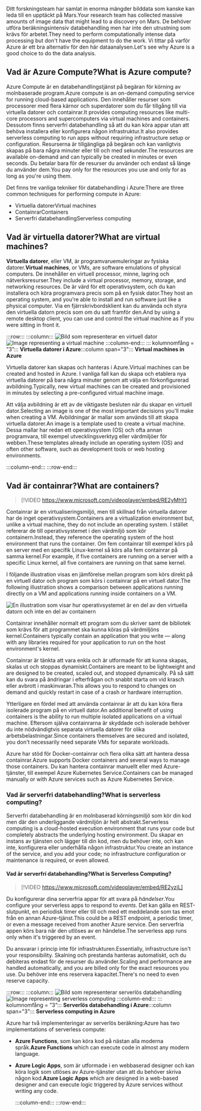 <span data-ttu-id="d966a-101">Ditt forskningsteam har samlat in enorma mängder bilddata som kanske kan leda till en upptäckt på Mars.</span><span class="sxs-lookup"><span data-stu-id="d966a-101">Your research team has collected massive amounts of image data that might lead to a discovery on Mars.</span></span> <span data-ttu-id="d966a-102">De behöver utföra beräkningsintensiv databehandling men har inte den utrustning som krävs för arbetet.</span><span class="sxs-lookup"><span data-stu-id="d966a-102">They need to perform computationally intense data processing but don't have the equipment to do the work.</span></span> <span data-ttu-id="d966a-103">Vi tittar på varför Azure är ett bra alternativ för den här dataanalysen.</span><span class="sxs-lookup"><span data-stu-id="d966a-103">Let's see why Azure is a good choice to do the data analysis.</span></span>

## <a name="what-is-azure-compute"></a><span data-ttu-id="d966a-104">Vad är Azure Compute?</span><span class="sxs-lookup"><span data-stu-id="d966a-104">What is Azure compute?</span></span>
<span data-ttu-id="d966a-105">Azure Compute är en databehandlingstjänst på begäran för körning av molnbaserade program.</span><span class="sxs-lookup"><span data-stu-id="d966a-105">Azure compute is an on-demand computing service for running cloud-based applications.</span></span> <span data-ttu-id="d966a-106">Den innehåller resurser som processorer med flera kärnor och superdatorer som du får tillgång till via virtuella datorer och containrar.</span><span class="sxs-lookup"><span data-stu-id="d966a-106">It provides computing resources like multi-core processors and supercomputers via virtual machines and containers.</span></span> <span data-ttu-id="d966a-107">Dessutom finns serverfri databehandling så att du kan köra appar utan att behöva installera eller konfigurera någon infrastruktur.</span><span class="sxs-lookup"><span data-stu-id="d966a-107">It also provides serverless computing to run apps without requiring infrastructure setup or configuration.</span></span> <span data-ttu-id="d966a-108">Resurserna är tillgängliga på begäran och kan vanligtvis skapas på bara några minuter eller till och med sekunder.</span><span class="sxs-lookup"><span data-stu-id="d966a-108">The resources are available on-demand and can typically be created in minutes or even seconds.</span></span> <span data-ttu-id="d966a-109">Du betalar bara för de resurser du använder och endast så länge du använder dem.</span><span class="sxs-lookup"><span data-stu-id="d966a-109">You pay only for the resources you use and only for as long as you're using them.</span></span>

<span data-ttu-id="d966a-110">Det finns tre vanliga tekniker för databehandling i Azure:</span><span class="sxs-lookup"><span data-stu-id="d966a-110">There are three common techniques for performing compute in Azure:</span></span>

- <span data-ttu-id="d966a-111">Virtuella datorer</span><span class="sxs-lookup"><span data-stu-id="d966a-111">Virtual machines</span></span>
- <span data-ttu-id="d966a-112">Containrar</span><span class="sxs-lookup"><span data-stu-id="d966a-112">Containers</span></span>
- <span data-ttu-id="d966a-113">Serverfri databehandling</span><span class="sxs-lookup"><span data-stu-id="d966a-113">Serverless computing</span></span>

## <a name="what-are-virtual-machines"></a><span data-ttu-id="d966a-114">Vad är virtuella datorer?</span><span class="sxs-lookup"><span data-stu-id="d966a-114">What are virtual machines?</span></span>

<span data-ttu-id="d966a-115">**Virtuella datorer**, eller VM, är programvaruemuleringar av fysiska datorer.</span><span class="sxs-lookup"><span data-stu-id="d966a-115">**Virtual machines**, or VMs, are software emulations of physical computers.</span></span> <span data-ttu-id="d966a-116">De innehåller en virtuell processor, minne, lagring och nätverksresurser.</span><span class="sxs-lookup"><span data-stu-id="d966a-116">They include a virtual processor, memory, storage, and networking resources.</span></span> <span data-ttu-id="d966a-117">De är värd för ett operativsystem, och du kan installera och köra programvara precis som på en fysisk dator.</span><span class="sxs-lookup"><span data-stu-id="d966a-117">They host an operating system, and you're able to install and run software just like a physical computer.</span></span> <span data-ttu-id="d966a-118">Via en fjärrskrivbordsklient kan du använda och styra den virtuella datorn precis som om du satt framför den.</span><span class="sxs-lookup"><span data-stu-id="d966a-118">And by using a remote desktop client, you can use and control the virtual machine as if you were sitting in front it.</span></span>

:::row:::
  :::column:::
    <span data-ttu-id="d966a-119">![Bild som representerar en virtuell dator](../media/2-vm.png)</span><span class="sxs-lookup"><span data-stu-id="d966a-119">![Image representing a virtual machine](../media/2-vm.png)</span></span>
  :::column-end:::
    <span data-ttu-id="d966a-120">::: kolumnomfång = ”3”::: **Virtuella datorer i Azure**</span><span class="sxs-lookup"><span data-stu-id="d966a-120">:::column span="3"::: **Virtual machines in Azure**</span></span>

<span data-ttu-id="d966a-121">Virtuella datorer kan skapas och hanteras i Azure.</span><span class="sxs-lookup"><span data-stu-id="d966a-121">Virtual machines can be created and hosted in Azure.</span></span> <span data-ttu-id="d966a-122">I vanliga fall kan du skapa och etablera nya virtuella datorer på bara några minuter genom att välja en förkonfigurerad avbildning.</span><span class="sxs-lookup"><span data-stu-id="d966a-122">Typically, new virtual machines can be created and provisioned in minutes by selecting a pre-configured virtual machine image.</span></span>

<span data-ttu-id="d966a-123">Att välja avbildning är ett av de viktigaste besluten när du skapar en virtuell dator.</span><span class="sxs-lookup"><span data-stu-id="d966a-123">Selecting an image is one of the most important decisions you'll make when creating a VM.</span></span> <span data-ttu-id="d966a-124">Avbildningar är mallar som används till att skapa virtuella datorer.</span><span class="sxs-lookup"><span data-stu-id="d966a-124">An image is a template used to create a virtual machine.</span></span> <span data-ttu-id="d966a-125">Dessa mallar har redan ett operativsystem (OS) och ofta annan programvara, till exempel utvecklingsverktyg eller värdmiljöer för webben.</span><span class="sxs-lookup"><span data-stu-id="d966a-125">These templates already include an operating system (OS) and often other software, such as development tools or web hosting environments.</span></span>

  :::column-end:::
:::row-end:::

## <a name="what-are-containers"></a><span data-ttu-id="d966a-126">Vad är containrar?</span><span class="sxs-lookup"><span data-stu-id="d966a-126">What are containers?</span></span>

> [!VIDEO https://www.microsoft.com/videoplayer/embed/RE2yMhY]

<span data-ttu-id="d966a-127">Containrar är en virtualiseringsmiljö, men till skillnad från virtuella datorer har de inget operativsystem.</span><span class="sxs-lookup"><span data-stu-id="d966a-127">Containers are a virtualization environment but, unlike a virtual machine, they do not include an operating system.</span></span> <span data-ttu-id="d966a-128">I stället refererar de till operativsystemet i den värdmiljö som kör containern.</span><span class="sxs-lookup"><span data-stu-id="d966a-128">Instead, they reference the operating system of the host environment that runs the container.</span></span> <span data-ttu-id="d966a-129">Om fem containrar till exempel körs på en server med en specifik Linux-kernel så körs alla fem containrar på samma kernel.</span><span class="sxs-lookup"><span data-stu-id="d966a-129">For example, if five containers are running on a server with a specific Linux kernel, all five containers are running on that same kernel.</span></span>

<span data-ttu-id="d966a-130">I följande illustration visas en jämförelse mellan program som körs direkt på en virtuell dator och program som körs i containrar på en virtuell dator.</span><span class="sxs-lookup"><span data-stu-id="d966a-130">The following illustration shows a comparison between applications running directly on a VM and applications running inside containers on a VM.</span></span>

![En illustration som visar hur operativsystemet är en del av den virtuella datorn och inte en del av containern](../media/2-vm-versus-containers.png)

<span data-ttu-id="d966a-132">Containrar innehåller normalt ett program som du skriver samt de bibliotek som krävs för att programmet ska kunna köras på värdmiljöns kernel.</span><span class="sxs-lookup"><span data-stu-id="d966a-132">Containers typically contain an application that you write &mdash; along with any libraries required for your application to run on the host environment's kernel.</span></span>

<span data-ttu-id="d966a-133">Containrar är tänkta att vara enkla och är utformade för att kunna skapas, skalas ut och stoppas dynamiskt.</span><span class="sxs-lookup"><span data-stu-id="d966a-133">Containers are meant to be lightweight and are designed to be created, scaled out, and stopped dynamically.</span></span> <span data-ttu-id="d966a-134">På så sätt kan du svara på ändringar i efterfrågan och snabbt starta om vid krasch eller avbrott i maskinvaran.</span><span class="sxs-lookup"><span data-stu-id="d966a-134">This allows you to respond to changes on demand and quickly restart in case of a crash or hardware interruption.</span></span>

<span data-ttu-id="d966a-135">Ytterligare en fördel med att använda containrar är att du kan köra flera isolerade program på en virtuell dator.</span><span class="sxs-lookup"><span data-stu-id="d966a-135">An additional benefit of using containers is the ability to run multiple isolated applications on a virtual machine.</span></span> <span data-ttu-id="d966a-136">Eftersom själva containrarna är skyddade och isolerade behöver du inte nödvändigtvis separata virtuella datorer för olika arbetsbelastningar.</span><span class="sxs-lookup"><span data-stu-id="d966a-136">Since containers themselves are secured and isolated, you don't necessarily need separate VMs for separate workloads.</span></span>

<span data-ttu-id="d966a-137">Azure har stöd för Docker-containrar och flera olika sätt att hantera dessa containrar.</span><span class="sxs-lookup"><span data-stu-id="d966a-137">Azure supports Docker containers and several ways to manage those containers.</span></span> <span data-ttu-id="d966a-138">Du kan hantera containrar manuellt eller med Azure-tjänster, till exempel Azure Kubernetes Service.</span><span class="sxs-lookup"><span data-stu-id="d966a-138">Containers can be managed manually or with Azure services such as Azure Kubernetes Service.</span></span>

### <a name="what-is-serverless-computing"></a><span data-ttu-id="d966a-139">Vad är serverfri databehandling?</span><span class="sxs-lookup"><span data-stu-id="d966a-139">What is serverless computing?</span></span>

<span data-ttu-id="d966a-140">Serverfri databehandling är en molnbaserad körningsmiljö som kör din kod men där den underliggande värdmiljön är helt abstrakt.</span><span class="sxs-lookup"><span data-stu-id="d966a-140">Serverless computing is a cloud-hosted execution environment that runs your code but completely abstracts the underlying hosting environment.</span></span> <span data-ttu-id="d966a-141">Du skapar en instans av tjänsten och lägger till din kod, men du behöver inte, och kan inte, konfigurera eller underhålla någon infrastruktur.</span><span class="sxs-lookup"><span data-stu-id="d966a-141">You create an instance of the service, and you add your code; no infrastructure configuration or maintenance is required, or even allowed.</span></span>

#### <a name="what-is-serverless-computing"></a><span data-ttu-id="d966a-142">Vad är serverfri databehandling?</span><span class="sxs-lookup"><span data-stu-id="d966a-142">What is Serverless Computing?</span></span>

> [!VIDEO https://www.microsoft.com/videoplayer/embed/RE2yzjL]

<span data-ttu-id="d966a-143">Du konfigurerar dina serverfria appar för att svara på _händelser_.</span><span class="sxs-lookup"><span data-stu-id="d966a-143">You configure your serverless apps to respond to _events_.</span></span> <span data-ttu-id="d966a-144">Det kan gälla en REST-slutpunkt, en periodisk timer eller till och med ett meddelande som tas emot från en annan Azure-tjänst.</span><span class="sxs-lookup"><span data-stu-id="d966a-144">This could be a REST endpoint, a periodic timer, or even a message received from another Azure service.</span></span> <span data-ttu-id="d966a-145">Den serverfria appen körs bara när den utlöses av en händelse.</span><span class="sxs-lookup"><span data-stu-id="d966a-145">The serverless app runs only when it's triggered by an event.</span></span>

<span data-ttu-id="d966a-146">Du ansvarar i princip inte för infrastrukturen.</span><span class="sxs-lookup"><span data-stu-id="d966a-146">Essentially, infrastructure isn't your responsibility.</span></span> <span data-ttu-id="d966a-147">Skalning och prestanda hanteras automatiskt, och du debiteras endast för de resurser du använder.</span><span class="sxs-lookup"><span data-stu-id="d966a-147">Scaling and performance are handled automatically, and you are billed only for the exact resources you use.</span></span> <span data-ttu-id="d966a-148">Du behöver inte ens reservera kapacitet.</span><span class="sxs-lookup"><span data-stu-id="d966a-148">There's no need to even reserve capacity.</span></span>

:::row:::
  :::column:::
    <span data-ttu-id="d966a-149">![Bild som representerar serverlös databehandling](../media/2-serverless.png)</span><span class="sxs-lookup"><span data-stu-id="d966a-149">![Image representing serverless computing](../media/2-serverless.png)</span></span>
  :::column-end:::
    <span data-ttu-id="d966a-150">::: kolumnomfång = ”3”::: **Serverlös databehandling i Azure**</span><span class="sxs-lookup"><span data-stu-id="d966a-150">:::column span="3"::: **Serverless computing in Azure**</span></span>

<span data-ttu-id="d966a-151">Azure har två implementeringar av serverlös beräkning:</span><span class="sxs-lookup"><span data-stu-id="d966a-151">Azure has two implementations of serverless compute:</span></span>

- <span data-ttu-id="d966a-152">**Azure Functions**, som kan köra kod på nästan alla moderna språk.</span><span class="sxs-lookup"><span data-stu-id="d966a-152">**Azure Functions** which can execute code in almost any modern language.</span></span>
- <span data-ttu-id="d966a-153">**Azure Logic Apps**, som är utformade i en webbaserad designer och kan köra logik som utlöses av Azure-tjänster utan att du behöver skriva någon kod.</span><span class="sxs-lookup"><span data-stu-id="d966a-153">**Azure Logic Apps** which are designed in a web-based designer and can execute logic triggered by Azure services without writing any code.</span></span>

  :::column-end:::
:::row-end:::
